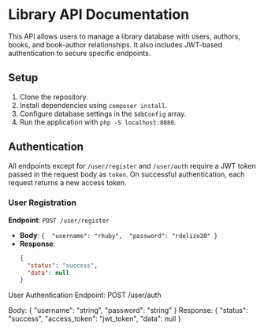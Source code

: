 # Library API Documentation

This API allows users to manage a library database with users, authors, books, and book-author relationships. It also includes JWT-based authentication to secure specific endpoints.

## Setup
1. Clone the repository.
2. Install dependencies using `composer install`.
3. Configure database settings in the `$dbConfig` array.
4. Run the application with `php -S localhost:8080`.

## Authentication

All endpoints except for `/user/register` and `/user/auth` require a JWT token passed in the request body as `token`. On successful authentication, each request returns a new access token.

### User Registration
**Endpoint**: `POST /user/register`
- **Body**: 
`{ 
    "username": "rhuby", 
    "password": "rdelizo20" }`
- **Response**:
  ```json
  {
    "status": "success",
    "data": null
  }

User Authentication
Endpoint: POST /user/auth

Body: { "username": "string", "password": "string" }
Response:
  {
  "status": "success",
  "access_token": "jwt_token",
  "data": null
 }


